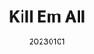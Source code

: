---
title: "Kill Em All"
team: "Harish Hemanth D | Akashnath M. | Muhammed K Abdulla | Sangeeth Sivan M"
tags: VR Quest Unity

video_provider: "youtube"
video_id:

header:
    teaser: /assets/img/projects/2023/course_project_17.jpg

overview: Add a short description of your project here. Here, you can mention about the type of application or game you have created. You may also mention bout the objectives of your project and the intent behind the concept. You can add certain details about the outcome, such as what the user will experience, in what medium and using what devices.


project-link:

active: "yes"
type: "course"
year: "2023"
date: 20230101

---